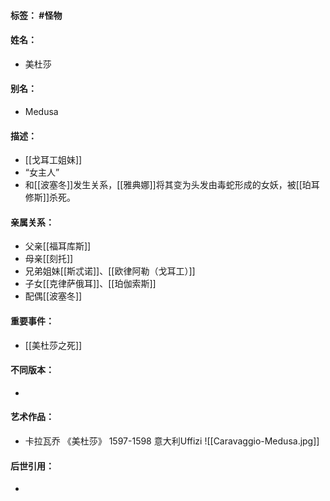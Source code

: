 #### 标签： #怪物
#### 姓名：
- 美杜莎
#### 别名：
- Medusa
#### 描述：
- [[戈耳工姐妹]]
- “女主人”
- 和[[波塞冬]]发生关系，[[雅典娜]]将其变为头发由毒蛇形成的女妖，被[[珀耳修斯]]杀死。
#### 亲属关系：
- 父亲[[福耳库斯]]
- 母亲[[刻托]]
- 兄弟姐妹[[斯忒诺]]、[[欧律阿勒（戈耳工）]]
- 子女[[克律萨俄耳]]、[[珀伽索斯]]
- 配偶[[波塞冬]]
#### 重要事件：
- [[美杜莎之死]]
#### 不同版本：
- 
#### 艺术作品：
- 卡拉瓦乔 《美杜莎》 1597-1598 意大利Uffizi 
![[Caravaggio-Medusa.jpg]]
#### 后世引用：
- 